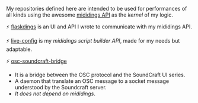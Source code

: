 My repositories defined here are intended to be used for performances of all kinds using the awesome [mididings API](https://github.com/mididings/mididings) as the *kernel* of my logic.

⚡ [flaskdings](https://github.com/stefets/flaskdings) is an UI and API I wrote to communicate with my mididings API.

⚡ [live-config](https://github.com/stefets/live-config) is my *mididings script builder API*, made for my needs but adaptable.

⚡ [osc-soundcraft-bridge](https://github.com/stefets/osc-soundcraft-bridge) 
* It is a bridge between the OSC protocol and the SoundCraft UI series. 
* A daemon that translate an OSC message to a socket message understood by the Soundcraft server.
* *It does not depend on mididings*. 
